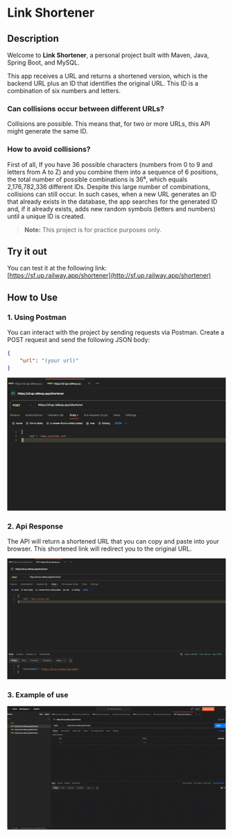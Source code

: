 # Link Shortener

## Description
Welcome to **Link Shortener**, a personal project built with Maven, Java, Spring Boot, and MySQL.

This app receives a URL and returns a shortened version, which is the backend URL plus an ID that identifies the original URL.
This ID is a combination of six numbers and letters.

### Can collisions occur between different URLs?

Collisions are possible. This means that, for two or more URLs, this API might generate the same ID.

### How to avoid collisions?

First of all, If you have 36 possible characters (numbers from 0 to 9 and letters from A to Z) 
and you combine them into a sequence of 6 positions, the total number of possible combinations is 36⁶, 
which equals 2,176,782,336 different IDs.
Despite this large number of combinations, collisions can still occur. 
In such cases, when a new URL generates an ID that already exists in the database, 
the app searches for the generated ID and, if it already exists, adds new random symbols (letters and numbers) 
until a unique ID is created.


> **Note:** This project is for practice purposes only.

## Try it out
You can test it at the following link:  
[https://sf.up.railway.app/shortener](http://sf.up.railway.app/shortener)

## How to Use
### 1. Using Postman
You can interact with the project by sending requests via Postman.
Create a POST request and send the following JSON body:

```json
{
    "url": "(your url)"
}
```
![Postman 1](Postman1.PNG)


### 2. Api Response
The API will return a shortened URL that you can copy and paste into your browser.
This shortened link will redirect you to the original URL.

![Postman 2](Postman2.PNG)

### 3. Example of use

![example](use_example.gif)